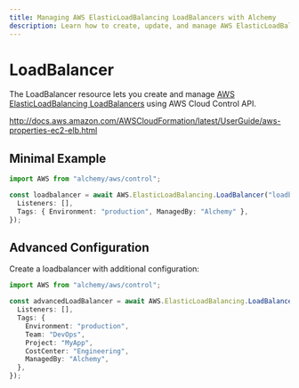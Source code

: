 ```yaml
---
title: Managing AWS ElasticLoadBalancing LoadBalancers with Alchemy
description: Learn how to create, update, and manage AWS ElasticLoadBalancing LoadBalancers using Alchemy Cloud Control.
---
```


# LoadBalancer

The LoadBalancer resource lets you create and manage [AWS ElasticLoadBalancing LoadBalancers](https://docs.aws.amazon.com/elasticloadbalancing/latest/userguide/) using AWS Cloud Control API.

http://docs.aws.amazon.com/AWSCloudFormation/latest/UserGuide/aws-properties-ec2-elb.html

## Minimal Example

```ts
import AWS from "alchemy/aws/control";

const loadbalancer = await AWS.ElasticLoadBalancing.LoadBalancer("loadbalancer-example", {
  Listeners: [],
  Tags: { Environment: "production", ManagedBy: "Alchemy" },
});
```

## Advanced Configuration

Create a loadbalancer with additional configuration:

```ts
import AWS from "alchemy/aws/control";

const advancedLoadBalancer = await AWS.ElasticLoadBalancing.LoadBalancer("advanced-loadbalancer", {
  Listeners: [],
  Tags: {
    Environment: "production",
    Team: "DevOps",
    Project: "MyApp",
    CostCenter: "Engineering",
    ManagedBy: "Alchemy",
  },
});
```

